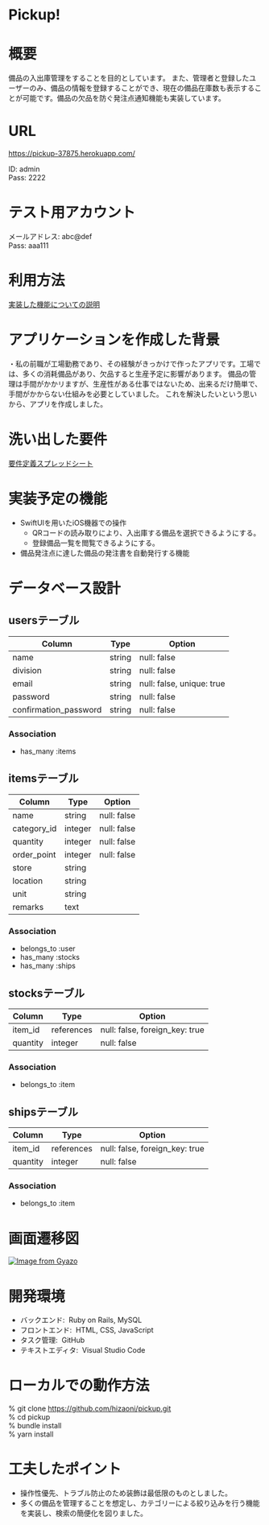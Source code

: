 # Pickup!

# 概要
備品の入出庫管理をすることを目的としています。
また、管理者と登録したユーザーのみ、備品の情報を登録することができ、現在の備品在庫数も表示することが可能です。備品の欠品を防ぐ発注点通知機能も実装しています。

# URL
https://pickup-37875.herokuapp.com/  

ID: admin  
Pass: 2222 

# テスト用アカウント
メールアドレス: abc@def  
Pass: aaa111

# 利用方法
[実装した機能についての説明](https://docs.google.com/document/d/1An2tsO8UCKto7qj0SUY7FnnOyZrZkNn_vhxTLj55RbE/edit)

# アプリケーションを作成した背景
・私の前職が工場勤務であり、その経験がきっかけで作ったアプリです。工場では、多くの消耗備品があり、欠品すると生産予定に影響があります。 備品の管理は手間がかかリますが、生産性がある仕事ではないため、出来るだけ簡単で、手間がかからない仕組みを必要としていました。
これを解決したいという思いから、アプリを作成しました。


# 洗い出した要件
[要件定義スプレッドシート](
https://docs.google.com/spreadsheets/d/18O7u01SY70OO5n1dkmihfkJtZtJRERq1Irkzj67LHRs/edit#gid=982722306)

# 実装予定の機能
- SwiftUIを用いたiOS機器での操作
  - QRコードの読み取りにより、入出庫する備品を選択できるようにする。
  - 登録備品一覧を閲覧できるようにする。
- 備品発注点に達した備品の発注書を自動発行する機能

# データベース設計

## usersテーブル

| Column                | Type   | Option                    |
|-----------------------|--------|---------------------------|
| name                  | string | null: false               |
| division              | string | null: false               |
| email                 | string | null: false, unique: true |
| password              | string | null: false               |
| confirmation_password | string | null: false               |

### Association

- has_many :items

## itemsテーブル
| Column      | Type    | Option      |
|-------------|---------|-------------|
| name        | string  | null: false |
| category_id | integer | null: false |
| quantity    | integer | null: false |
| order_point | integer | null: false |
| store       | string  |             |
| location    | string  |             |
| unit        | string  |             |
| remarks     | text    |             |

### Association

- belongs_to :user
- has_many :stocks
- has_many :ships

## stocksテーブル
| Column   | Type       | Option                         |
|----------|------------|--------------------------------|
| item_id  | references | null: false, foreign_key: true |
| quantity | integer    | null: false                    |

### Association
- belongs_to :item

## shipsテーブル
| Column   | Type       | Option                         |
|----------|------------|--------------------------------|
| item_id  | references | null: false, foreign_key: true |
| quantity | integer    | null: false                    |

### Association
- belongs_to :item

# 画面遷移図
[![Image from Gyazo](https://i.gyazo.com/2e41fdc756b324e9b25b9ab63504fb6b.png)](https://gyazo.com/2e41fdc756b324e9b25b9ab63504fb6b)

# 開発環境
- バックエンド: &nbsp;Ruby on Rails, MySQL
- フロントエンド: &nbsp;HTML, CSS, JavaScript
- タスク管理: &nbsp;GitHub
- テキストエディタ: &nbsp;Visual Studio Code

# ローカルでの動作方法
% git clone https://github.com/hizaoni/pickup.git  
% cd pickup  
% bundle install  
% yarn install

# 工夫したポイント
- 操作性優先、トラブル防止のため装飾は最低限のものとしました。
- 多くの備品を管理することを想定し、カテゴリーによる絞り込みを行う機能を実装し、検索の簡便化を図りました。

